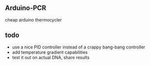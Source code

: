 Arduino-PCR
---
cheap arduino thermocycler

## todo
 - use a nice PID controller instead of a crappy bang-bang controller
 - add temperature gradient capabilities
 - test it out on actual DNA, share results
